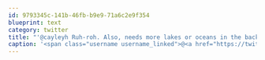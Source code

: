 ```yaml
---
id: 9793345c-141b-46fb-b9e9-71a6c2e9f354
blueprint: text
category: twitter
title: "'@cayleyh Ruh-roh. Also, needs more lakes or oceans in the background, too many mountains."
caption: '<span class="username username_linked">@<a href="https://twitter.com/cayleyh" title="cayleyh">cayleyh</a></span> Ruh-roh. Also, needs more lakes or oceans in the background, too many mountains.'
---
```

